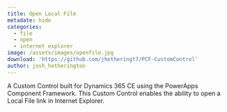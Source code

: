 ```yaml
---
title: Open Local File
metadate: hide
categories:
  - file
  - open
  - internet explorer
image: /assets/images/openfile.jpg
download: 'https://github.com/jhetheringt7/PCF-CustomControl'
author: josh_hetherington
---
```


A Custom Control built for Dynamics 365 CE using the PowerApps Component Framework. This Custom Control enables the ability to open a Local File link in Internet Explorer.
